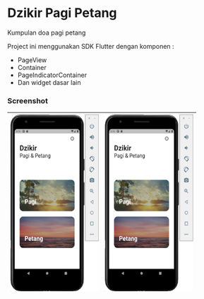 # Dzikir Pagi Petang

Kumpulan doa pagi petang

Project ini menggunakan SDK Flutter dengan komponen :

- PageView
- Container
- PageIndicatorContainer
- Dan widget dasar lain

### Screenshot ###

| <img src="https://github.com/AjiSetya/dzikir_pagipetang/blob/master/ss1.png" height="400" width="200"> | <img src="https://github.com/AjiSetya/dzikir_pagipetang/blob/master/ss1.png" height="400" width="200"> |
| :---: | :---: |